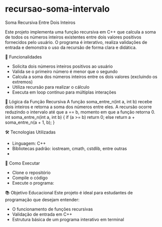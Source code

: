 # recursao-soma-intervalo

Soma Recursiva Entre Dois Inteiros

Este projeto implementa uma função recursiva em C++ que calcula a soma de todos os números inteiros existentes entre dois valores positivos fornecidos pelo usuário. O programa é interativo, realiza validações de entrada e demonstra o uso da recursão de forma clara e didática.


📌 Funcionalidades
- Solicita dois números inteiros positivos ao usuário
- Valida se o primeiro número é menor que o segundo
- Calcula a soma dos números inteiros entre os dois valores (excluindo os extremos)
- Utiliza recursão para realizar o cálculo
- Executa em loop contínuo para múltiplas interações

🧠 Lógica da Função Recursiva
A função soma_entre_n(int a, int b) recebe dois inteiros e retorna a soma dos números entre eles. A recursão ocorre reduzindo o intervalo até que a == b, momento em que a função retorna 0.
int soma_entre_n(int a, int b) {
    if (a >= b)
        return 0;
    else
        return a + soma_entre_n(a + 1, b);
}

🛠️ Tecnologias Utilizadas
- Linguagem: C++
- Bibliotecas padrão: iostream, cmath, cstdlib, entre outras
- 
🚀 Como Executar
- Clone o repositório
- Compile o código
- Execute o programa:
  
📚 Objetivo Educacional
Este projeto é ideal para estudantes de programação que desejam entender:
- O funcionamento de funções recursivas
- Validação de entrada em C++
- Estrutura básica de um programa interativo em terminal


